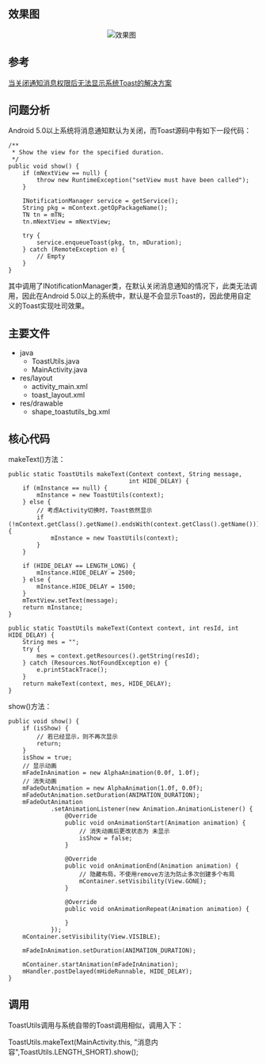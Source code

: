 ## 效果图

<img width="200px">![效果图](https://github.com/inerdstack/ToastUtils/blob/master/images/toastutils.png)</img>

## 参考

[当关闭通知消息权限后无法显示系统Toast的解决方案](http://mp.weixin.qq.com/s?__biz=MzAxMTI4MTkwNQ==&mid=2650821437&idx=1&sn=b2f9687d6edea1c3965a415e8d8becd8&chksm=80b787a3b7c00eb5e758e2432c2dfb28df00541b6c1b90bd9eb97303820310d851205a750b66&mpshare=1&scene=1&srcid=1110GiKRl8H0WwoJsjxZcO6D#rd)

## 问题分析

Android 5.0以上系统将消息通知默认为关闭，而Toast源码中有如下一段代码：

```
/**
 * Show the view for the specified duration.
 */
public void show() {
    if (mNextView == null) {
        throw new RuntimeException("setView must have been called");
    }

    INotificationManager service = getService();
    String pkg = mContext.getOpPackageName();
    TN tn = mTN;
    tn.mNextView = mNextView;

    try {
        service.enqueueToast(pkg, tn, mDuration);
    } catch (RemoteException e) {
        // Empty
    }
}
```

其中调用了INotificationManager类，在默认关闭消息通知的情况下，此类无法调用，因此在Android 5.0以上的系统中，默认是不会显示Toast的，因此使用自定义的Toast实现吐司效果。

## 主要文件

* java
	* ToastUtils.java
	* MainActivity.java
* res/layout
	* activity_main.xml
	* toast_layout.xml
* res/drawable
	* shape\_toastutils\_bg.xml
	

## 核心代码

makeText()方法：

```
public static ToastUtils makeText(Context context, String message,
                                  int HIDE_DELAY) {
    if (mInstance == null) {
        mInstance = new ToastUtils(context);
    } else {
        // 考虑Activity切换时，Toast依然显示
        if (!mContext.getClass().getName().endsWith(context.getClass().getName())) {
            mInstance = new ToastUtils(context);
        }
    }

    if (HIDE_DELAY == LENGTH_LONG) {
        mInstance.HIDE_DELAY = 2500;
    } else {
        mInstance.HIDE_DELAY = 1500;
    }
    mTextView.setText(message);
    return mInstance;
}
```

```
public static ToastUtils makeText(Context context, int resId, int HIDE_DELAY) {
    String mes = "";
    try {
        mes = context.getResources().getString(resId);
    } catch (Resources.NotFoundException e) {
        e.printStackTrace();
    }
    return makeText(context, mes, HIDE_DELAY);
}
```

show()方法：

```
public void show() {
    if (isShow) {
        // 若已经显示，则不再次显示
        return;
    }
    isShow = true;
    // 显示动画
    mFadeInAnimation = new AlphaAnimation(0.0f, 1.0f);
    // 消失动画
    mFadeOutAnimation = new AlphaAnimation(1.0f, 0.0f);
    mFadeOutAnimation.setDuration(ANIMATION_DURATION);
    mFadeOutAnimation
            .setAnimationListener(new Animation.AnimationListener() {
                @Override
                public void onAnimationStart(Animation animation) {
                    // 消失动画后更改状态为 未显示
                    isShow = false;
                }

                @Override
                public void onAnimationEnd(Animation animation) {
                    // 隐藏布局，不使用remove方法为防止多次创建多个布局
                    mContainer.setVisibility(View.GONE);
                }

                @Override
                public void onAnimationRepeat(Animation animation) {

                }
            });
    mContainer.setVisibility(View.VISIBLE);

    mFadeInAnimation.setDuration(ANIMATION_DURATION);

    mContainer.startAnimation(mFadeInAnimation);
    mHandler.postDelayed(mHideRunnable, HIDE_DELAY);
}
```

## 调用

ToastUtils调用与系统自带的Toast调用相似，调用入下：

ToastUtils.makeText(MainActivity.this, "消息内容",ToastUtils.LENGTH_SHORT).show();
